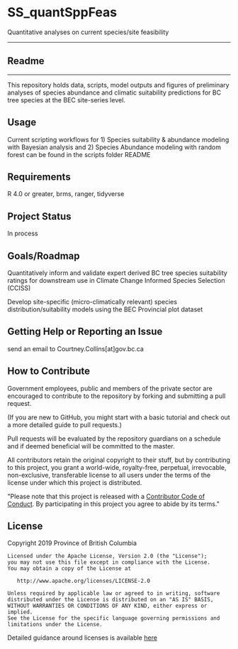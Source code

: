 # SS_quantSppFeas
Quantitative analyses on current species/site feasibility

---
## Readme 
---
This repository holds data, scripts, model outputs and figures of preliminary analyses of species abundance and climatic suitability predictions for BC tree species at the BEC site-series level.

## Usage
Current scripting workflows for 1) Species suitability & abundance modeling with Bayesian analysis and 2) Species Abundance modeling with random forest can be found in the scripts folder README 

## Requirements
R 4.0 or greater, brms, ranger, tidyverse  

## Project Status
In process 

## Goals/Roadmap
Quantitatively inform and validate expert derived BC tree species suitability ratings for downstream use in Climate Change Informed Species Selection (CCISS) 

Develop site-specific (micro-climatically relevant) species distribution/suitability models using the BEC Provincial plot dataset  

## Getting Help or Reporting an Issue
send an email to Courtney.Collins[at]gov.bc.ca

## How to Contribute
Government employees, public and members of the private sector are encouraged to contribute to the repository by forking and submitting a pull request.

(If you are new to GitHub, you might start with a basic tutorial and check out a more detailed guide to pull requests.)

Pull requests will be evaluated by the repository guardians on a schedule and if deemed beneficial will be committed to the master.

All contributors retain the original copyright to their stuff, but by contributing to this project, you grant a world-wide, royalty-free, perpetual, irrevocable, non-exclusive, transferable license to all users under the terms of the license under which this project is distributed.


"Please note that this project is released with a [Contributor Code of Conduct](CODE_OF_CONDUCT.md). By participating in this project you agree to abide by its terms."

## License

  Copyright 2019 Province of British Columbia

    Licensed under the Apache License, Version 2.0 (the "License");
    you may not use this file except in compliance with the License.
    You may obtain a copy of the License at 

       http://www.apache.org/licenses/LICENSE-2.0

    Unless required by applicable law or agreed to in writing, software
    distributed under the License is distributed on an "AS IS" BASIS,
    WITHOUT WARRANTIES OR CONDITIONS OF ANY KIND, either express or implied.
    See the License for the specific language governing permissions and
    limitations under the License.

Detailed guidance around licenses is available 
[here](LICENSE.md)

